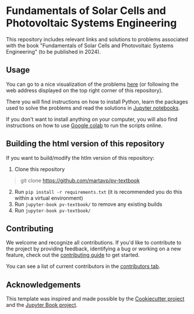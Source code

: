 # Fundamentals of Solar Cells and Photovoltaic Systems Engineering 

This repository includes relevant links and solutions to problems associated with the book "Fundamentals of Solar Cells and Photovoltaic Systems Engineering" (to be published in 2024).

## Usage

You can go to a nice visualization of the problems [here](https://martavp.github.io/pvbook/intro.html) (or following the web address displayed on the top right corner of this repository).

There you will find instructions on how to install Python, learn the packages used to solve the problems and read the solutions in [Jupyter notebooks](https://jupyter.org/). 

If you don't want to install anything on your computer, you will also find instructions on how to use [Google colab](https://colab.google/) to run the scripts online. 


## Building the html version of this repository
If you want to build/modify the htlm version of this repository:

1. Clone this repository
> git clone https://github.com/martavp/pv-textbook
2. Run `pip install -r requirements.txt` (it is recommended you do this within a virtual environment)
3. Run `jupyter-book pv-textbook/` to remove any existing builds
4. Run `jupyter-book pv-textbook/`



## Contributing

We welcome and recognize all contributions. If you'd like to contribute to the project by providing feedback, identifying a bug or working on a new feature, check out the [contributing guide](CONTRIBUTING.md) to get started.

You can see a list of current contributors in the [contributors tab](https://github.com/martavp/pvbook/graphs/contributors).

## Acknowledgements

This template was inspired and made possible by the [Cookiecutter project](https://github.com/cookiecutter/cookiecutter) and the [Jupyter Book project](https://github.com/executablebooks/jupyter-book).